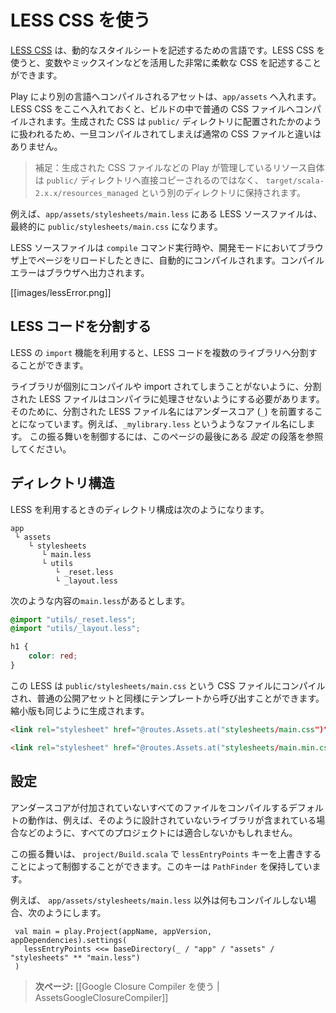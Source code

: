 <!-- translated -->
<!--
# Using LESS CSS
-->
# LESS CSS を使う

<!--
[LESS CSS](http://lesscss.org/) is a dynamic stylesheet language. It allows greater flexibility in the way you write CSS files: including support for variables, mixins and more.
-->
[LESS CSS](http://lesscss.org/) は、動的なスタイルシートを記述するための言語です。LESS CSS を使うと、変数やミックスインなどを活用した非常に柔軟な CSS を記述することができます。

<!--
Compilable assets in Play must be defined in the `app/assets` directory. They are handled by the build process, and LESS sources are compiled into standard CSS files. The generated CSS files are distributed as standard resources into the same `public/` folder as the unmanaged assets, meaning that there is no difference in the way you use them once compiled.
-->
Play により別の言語へコンパイルされるアセットは、`app/assets` へ入れます。LESS CSS をここへ入れておくと、ビルドの中で普通の CSS ファイルへコンパイルされます。生成された CSS は `public/` ディレクトリに配置されたかのように扱われるため、一旦コンパイルされてしまえば通常の CSS ファイルと違いはありません。

<!--
> Note that managed resources are not copied directly into your application `public` folder, but maintained in a separate folder in `target/scala-2.x.x/resources_managed`.
-->
> 補足：生成された CSS ファイルなどの Play が管理しているリソース自体は `public/` ディレクトリへ直接コピーされるのではなく、 `target/scala-2.x.x/resources_managed` という別のディレクトリに保持されます。

<!--
For example a LESS source file at `app/assets/stylesheets/main.less` will be available as a standard resource at `public/stylesheets/main.css`.
-->
例えば、`app/assets/stylesheets/main.less` にある LESS ソースファイルは、最終的に `public/stylesheets/main.css` になります。

<!--
LESS sources are compiled automatically during a `compile` command, or when you refresh any page in your browser while you are running in development mode. Any compilation errors will be displayed in your browser:
-->
LESS ソースファイルは `compile` コマンド実行時や、開発モードにおいてブラウザ上でページをリロードしたときに、自動的にコンパイルされます。コンパイルエラーはブラウザへ出力されます。

[[images/lessError.png]]

<!--
## Working with partial LESS source files
-->
## LESS コードを分割する

<!--
You can split your LESS source into several libraries, and use the LESS `import` feature. 
-->
LESS の `import` 機能を利用すると、LESS コードを複数のライブラリへ分割することができます。

<!--
To prevent library files from being compiled individually (or imported) we need them to be skipped by the compiler. To do this, partial source files must be prefixed with the underscore (`_`) character, for example: `_myLibrary.less`. To configure this behavior, see the _Configuration_ section at the end of this page.
-->
ライブラリが個別にコンパイルや import されてしまうことがないように、分割された LESS ファイルはコンパイラに処理させないようにする必要があります。そのために、分割された LESS ファイル名にはアンダースコア (`_`) を前置することになっています。例えば、`_mylibrary.less` というようなファイル名にします。 この振る舞いを制御するには、このページの最後にある _設定_ の段落を参照してください。

<!--
## Layout
-->
## ディレクトリ構造

<!--
Here is an example layout for using LESS in your project:
-->
LESS を利用するときのディレクトリ構成は次のようになります。

```
app
 └ assets
    └ stylesheets
       └ main.less
       └ utils
          └ _reset.less
          └ _layout.less    
```

<!--
With the following `main.less` source:
-->
次のような内容の`main.less`があるとします。

```css
@import "utils/_reset.less";
@import "utils/_layout.less";

h1 {
    color: red;
}
```

<!--
The resulting CSS file will be compiled as `public/stylesheets/main.css`, and you can use this in your template as any regular public asset. A minified version will also be generated.
-->
この LESS は `public/stylesheets/main.css` という CSS ファイルにコンパイルされ、普通の公開アセットと同様にテンプレートから呼び出すことができます。縮小版も同じように生成されます。

```html
<link rel="stylesheet" href="@routes.Assets.at("stylesheets/main.css")">
```

```html
<link rel="stylesheet" href="@routes.Assets.at("stylesheets/main.min.css")">
```

<!--
## Configuration
-->
## 設定

<!--
The default behavior of compiling every file that is not prepended by an underscore may not fit every project; for example if you include a library that has not been designed that way.
-->
アンダースコアが付加されていないすべてのファイルをコンパイルするデフォルトの動作は、例えば、そのように設計されていないライブラリが含まれている場合などのように、すべてのプロジェクトには適合しないかもしれません。

<!--
This can be configured in `project/Build.scala` by overriding the `lessEntryPoints` key. This key holds a `PathFinder`.
-->
この振る舞いは、 `project/Build.scala` で `lessEntryPoints` キーを上書きすることによって制御することができます。このキーは `PathFinder` を保持しています。

<!--
For example, to compile `app/assets/stylesheets/main.less` and nothing else:
-->
例えば、 `app/assets/stylesheets/main.less` 以外は何もコンパイルしない場合、次のようにします。

```
 val main = play.Project(appName, appVersion, appDependencies).settings(
   lessEntryPoints <<= baseDirectory(_ / "app" / "assets" / "stylesheets" ** "main.less")
 )
```

<!--
> **Next:** [[Using Google Closure Compiler | AssetsGoogleClosureCompiler]]
-->
> **次ページ:** [[Google Closure Compiler を使う | AssetsGoogleClosureCompiler]]
